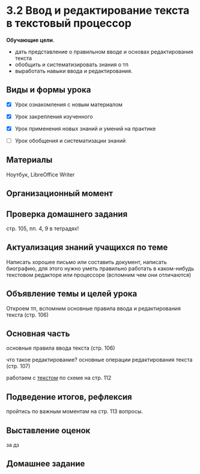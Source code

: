 # 3.2 Ввод и редактирование текста в текстовый процессор

**Обучающие цели**.

- дать представление о правильном вводе и основах редактирования текста
- обобщить и систематизировать знания о тп
- выработать навыки ввода и редактирования.

## Виды и формы урока

- [x] Урок ознакомления с новым материалом

- [x] Урок закрепления изученного

- [x] Урок применения новых знаний и умений на практике

- [ ] Урок обобщения и систематизации знаний

## Материалы

Ноутбук, LibreOffice Writer

## Организационный момент 

## Проверка домашнего задания

стр. 105, пп. 4, 9 в тетрадях!

## Актуализация знаний учащихся по теме

Написать хорошее письмо или составить документ, написать биографию, для этого нужно уметь правильно работать в каком-нибудь текстовом редакторе или процессоре (вспомним чем они отличаются)

## Объявление темы и целей урока

Откроем тп, вспомним основные правила ввода  и редактирования текста (стр. 106)

## Основная часть

основные правила ввода текста (стр. 106)

что такое редактирование?
основные операции редактирования текста (стр. 107)

работаем с [текстом](src/2urok2_prakt.odt) по схеме на стр. 112 

## Подведение итогов, рефлексия

пройтись по важным моментам на стр. 113
вопросы.

## Выставление оценок

за дз

## Домашнее задание


